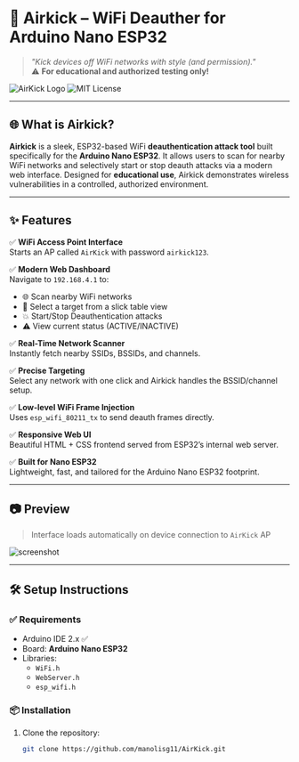 # 🚀 Airkick – WiFi Deauther for Arduino Nano ESP32

> _"Kick devices off WiFi networks with style (and permission)."_  
> ⚠️ **For educational and authorized testing only!**

![AirKick Logo](https://img.shields.io/badge/built%20with-ESP32-blue?style=flat-square)
![MIT License](https://img.shields.io/github/license/yourusername/airkick?style=flat-square)

---

## 🌐 What is Airkick?

**Airkick** is a sleek, ESP32-based WiFi **deauthentication attack tool** built specifically for the **Arduino Nano ESP32**. It allows users to scan for nearby WiFi networks and selectively start or stop deauth attacks via a modern web interface. Designed for **educational use**, Airkick demonstrates wireless vulnerabilities in a controlled, authorized environment.

---

## ✨ Features

✅ **WiFi Access Point Interface**  
Starts an AP called `AirKick` with password `airkick123`.

✅ **Modern Web Dashboard**  
Navigate to `192.168.4.1` to:
- 🌐 Scan nearby WiFi networks
- 🎯 Select a target from a slick table view
- 💥 Start/Stop Deauthentication attacks
- ⚠️ View current status (ACTIVE/INACTIVE)

✅ **Real-Time Network Scanner**  
Instantly fetch nearby SSIDs, BSSIDs, and channels.

✅ **Precise Targeting**  
Select any network with one click and Airkick handles the BSSID/channel setup.

✅ **Low-level WiFi Frame Injection**  
Uses `esp_wifi_80211_tx` to send deauth frames directly.

✅ **Responsive Web UI**  
Beautiful HTML + CSS frontend served from ESP32’s internal web server.

✅ **Built for Nano ESP32**  
Lightweight, fast, and tailored for the Arduino Nano ESP32 footprint.

---

## 📷 Preview

> Interface loads automatically on device connection to `AirKick` AP

![screenshot](https://dummyimage.com/800x400/cccccc/000000&text=Airkick+Web+UI+Preview)

---

## 🛠️ Setup Instructions

### ✅ Requirements

- Arduino IDE 2.x ✅
- Board: **Arduino Nano ESP32**
- Libraries:
  - `WiFi.h`
  - `WebServer.h`
  - `esp_wifi.h`

### 📦 Installation

1. Clone the repository:
   ```bash
   git clone https://github.com/manolisg11/AirKick.git

